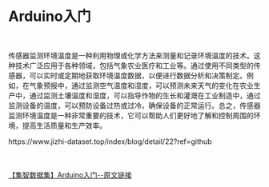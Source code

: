 <h1>Arduino入门</h1><br /><p>传感器监测环境温度是一种利用物理或化学方法来测量和记录环境温度的技术。这种技术广泛应用于各种领域，包括气象农业医疗和工业等。通过使用不同类型的传感器，可以实时或定期地获取环境温度数据，以便进行数据分析和决策制定。例如，在气象预报中，通过监测空气温度和湿度，可以预测未来天气的变化在农业生产中，通过监测土壤温度和湿度，可以指导作物的生长和灌溉在工业制造中，通过监测设备的温度，可以预防设备过热或过冷，确保设备的正常运行。总之，传感器监测环境温度是一种非常重要的技术，它可以帮助人们更好地了解和控制周围的环境，提高生活质量和生产效率。</p><p>https://www.jizhi-dataset.top/index/blog/detail/22?ref=github</p><br /><br /><a href="https://www.jizhi-dataset.top/index/blog/detail/22?ref=github" target="_blank">【集智数据集】Arduino入门--原文链接</a>